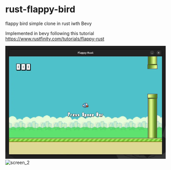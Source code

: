 # rust-flappy-bird
flappy bird simple clone in rust iwth Bevy

Implemented in bevy following this tutorial https://www.rustfinity.com/tutorials/flappy-rust

![screen_1](img/pipes.webp)
![screen_2](img/flappy-rust-scoring.gif)
